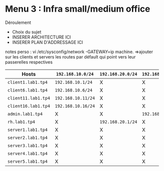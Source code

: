 # Menu 3 : Infra small/medium office

Déroulement

- Choix du sujet
- INSERER ARCHITECTURE ICI
- INSERER PLAN D'ADDRESSAGE ICI


notes perso : 
vi /etc/sysconfig/network
-GATEWAY=ip machine.
=>ajouter sur les clients et servers les routes par défault qui point vers leur passerelles respectives

| Hosts | `192.168.10.0/24` | `192.168.20.0/24` |	`192.168.30.0/24` |	`192.168.80/24` | `192.168.80.0/24` | 
| ---------------- | ----------- | ----------- | ------------ | ------------ | ------------ | 
| `client1.lab1.tp4` | `192.168.10.1/24`| X           | X            | X            | X |
| `client6.lab1.tp4` | `192.168.10.6/24`| X           | X            | X            | X | 
| `client11.lab1.tp4`| `192.168.10.11/24`| X           | X            | X            | X |
| `client16.lab1.tp4`| `192.168.10.16/24`| X           | X            | X            | X |
| `admin.lab1.tp4` | X           | X           | `192.168.30.1/24` | X            | X |
| `rh.lab1.tp4` | X           | `192.168.20.1/24` | X            | X           | X |
| `server1.lab1.tp4` | X           | X           | X            | `192.168.90.1/24` | X |
| `server2.lab1.tp4` | X           | X           | X            | `192.168.90.2/24` | X |  
| `server3.lab1.tp4` | X           | X           | X            | `192.168.90.3/24` | X |
| `server4.lab1.tp4` | X           | X           | X            | `192.168.90.4/24` | X |
| `server5.lab1.tp4` | X           | X           | X            | `192.168.90.5/24` | X |
